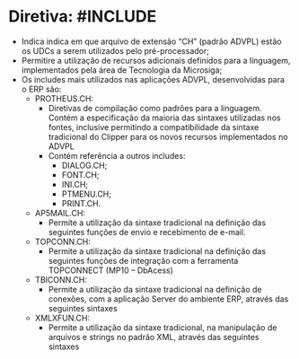 # Diretiva: #INCLUDE
- Indica indica em que arquivo de extensão “CH” (padrão ADVPL) estão os UDCs a serem utilizados pelo pré-processador;
- Permitire a utilização de recursos adicionais definidos para a linguagem, implementados pela 
área de Tecnologia da Microsiga;
- Os includes mais utilizados nas aplicações ADVPL, desenvolvidas para o ERP são:
  - PROTHEUS.CH:
    -  Diretivas de compilação como padrões para a linguagem. Contém a especificação da maioria das 
sintaxes utilizadas nos fontes, inclusive permitindo a compatibilidade da sintaxe tradicional do Clipper para os novos 
recursos implementados no ADVPL
    - Contém referência a outros includes:
      - DIALOG.CH;
      - FONT.CH;
      - INI.CH;
      - PTMENU.CH;
      - PRINT.CH.
  - AP5MAIL.CH:
    - Permite a utilização da sintaxe tradicional na definição das seguintes funções de envio e recebimento de e-mail.
  - TOPCONN.CH:
    - Permite a utilização da sintaxe tradicional na definição das seguintes funções de integração com a ferramenta TOPCONNECT (MP10 – DbAcess)
  - TBICONN.CH:
    - Permite a utilização da sintaxe tradicional na definição de conexões, com a aplicação Server do ambiente ERP, através das seguintes sintaxes
  - XMLXFUN.CH:
    - Permite a utilização da sintaxe tradicional, na manipulação de arquivos e strings no padrão XML, através das seguintes sintaxes
